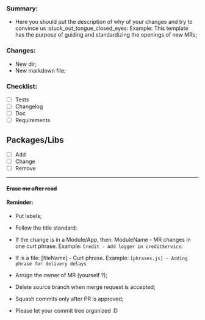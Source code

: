 ### Summary:

- Here you should put the description of why of your changes and try to convince us :stuck\_out\_tongue\_closed\_eyes: Example: This template has the purpose of guiding and standardizing the openings of new MRs;

### Changes:

- New dir;
- New markdown file;

### Checklist:

- [ ] Tests
- [ ] Changelog
- [ ] Doc
- [ ] Requirements

## Packages/Libs

- [ ] Add
- [ ] Change
- [ ] Remove

---

#### ~~Erase me after read~~

#### Reminder:

- Put labels;

- Follow the title standard:
 - If the change is in a Module/App, then: ModuleName - MR changes in one curt phrase. Example: `Credit - Add logger in creditService`.
 - If is a file: [fileName] - Curt phrase. Example: `[phrases.js] - Adding phrase for delivery delays`

- Assign the owner of MR (yourself ?);

- Delete source branch when merge request is accepted;

- Squash commits only after PR is approved;

- Please let your commit tree organized :D
